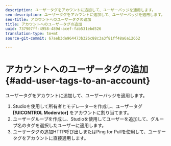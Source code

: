 ```yaml
---
description: ユーザータグをアカウントに追加して、ユーザーバッジを適用します。
seo-description: ユーザータグをアカウントに追加して、ユーザーバッジを適用します。
seo-title: アカウントへのユーザータグの追加
title: アカウントへのユーザータグの追加
uuid: 737907ff-4958-489d-acef-fab531ebd526
translation-type: tm+mt
source-git-commit: 67aeb3de964473b326c88c3a3f81ff48a6a12652

---
```



# アカウントへのユーザータグの追加{#add-user-tags-to-an-account}

ユーザータグをアカウントに追加して、ユーザーバッジを適用します。

1. Studioを使用して所有者とモデレーターを作成し、ユーザータグ **[!UICONTROL Moderator]** をアカウントに割り当てます。
1. ユーザーグループを作成し、Studioを使用してユーザーを追加して、グループ名のタグを選択したユーザーに適用します。
1. ユーザータグの追加HTTP呼び出しまたはPing for Pullを使用して、ユーザータグをアカウントに直接適用します。
